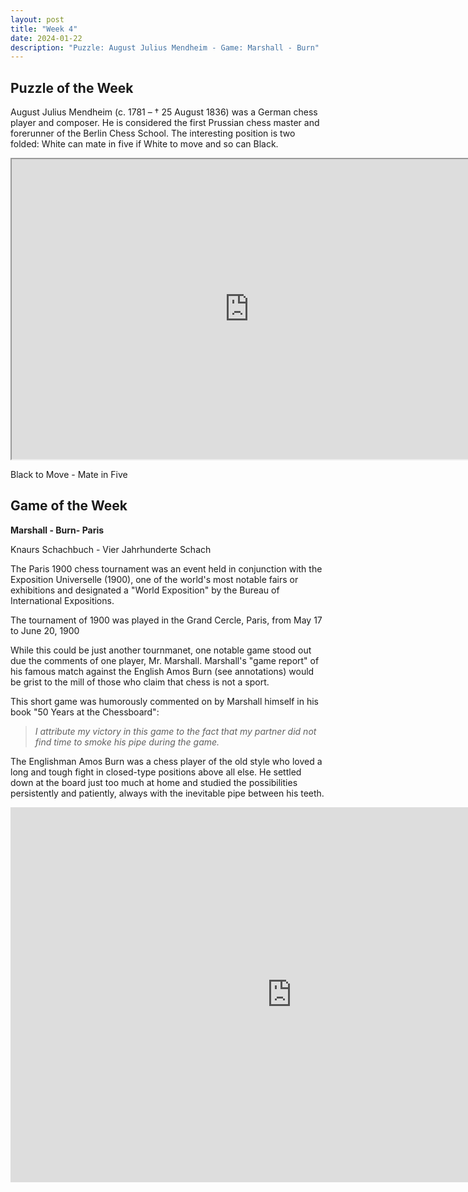 ```yaml
---
layout: post
title: "Week 4"
date: 2024-01-22
description: "Puzzle: August Julius Mendheim - Game: Marshall - Burn"
---
```



## Puzzle of the Week

August Julius Mendheim (c. 1781 – † 25 August 1836) was a German chess player and composer. He is considered the first Prussian chess master and forerunner of the Berlin Chess School.
The interesting position is two folded: White can mate in five if White to move and so can Black.


<iframe src="https://fritz.chessbase.com?fen=8/k2p1N2/1p6/8/3nr3/N4nP1/4rPK1/R1R5 b - - 0 1" style="width:760px;height:480px">
</iframe>

Black to Move - Mate in Five


## Game of the Week

**Marshall - Burn-
Paris**

Knaurs Schachbuch - Vier Jahrhunderte Schach

The Paris 1900 chess tournament was an event held in conjunction with the Exposition Universelle (1900), one of the world's most notable fairs or exhibitions and designated a "World Exposition" by the Bureau of International Expositions. 

The tournament of 1900 was played in the Grand Cercle, Paris, from May 17 to June 20, 1900

While this could be just another tournmanet, one notable game stood out due the comments of one player, Mr. Marshall. Marshall's "game report" of his famous match against the English Amos Burn (see annotations) would be grist to the mill of those who claim that chess is not a sport.

This short game was humorously commented on by Marshall himself in his book "50 Years at the Chessboard": 
>*I attribute my victory in this game to the fact that my partner did not find time to smoke his pipe during the game.*

The Englishman Amos Burn was a chess player of the old style who loved a long and tough fight in closed-type positions above all else. He settled down at the board just too much at home and studied the possibilities persistently and patiently, always with the inevitable pipe between his teeth.

<iframe style='border: 0;' width='900px' height='600px' src='https://share.chessbase.com/SharedGames/frame/?p=yFUtbaXR3Ypr9Vahrb4XRBy97lH/1frr1uoS7FtwhPQcRKihOAB5qzXJYwRdopNc'></iframe>
